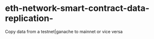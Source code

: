 # eth-network-smart-contract-data-replication-
Copy data from a testnet|ganache to mainnet or vice versa
